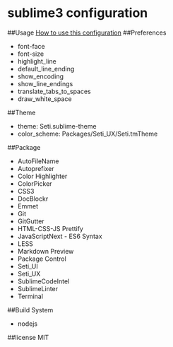 # sublime3 configuration
##Usage
[How to use this configuration](https://github.com/nice-body/sublime3-config/wiki/How-to-use-this-configuration)
##Preferences
- font-face
- font-size
- highlight_line
- default_line_ending
- show_encoding
- show_line_endings
- translate_tabs_to_spaces
- draw_white_space

##Theme
- theme: Seti.sublime-theme
- color_scheme: Packages/Seti_UX/Seti.tmTheme

##Package
- AutoFileName
- Autoprefixer
- Color Highlighter
- ColorPicker
- CSS3
- DocBlockr
- Emmet
- Git
- GitGutter
- HTML-CSS-JS Prettify
- JavaScriptNext - ES6 Syntax
- LESS
- Markdown Preview
- Package Control
- Seti_UI
- Seti_UX
- SublimeCodeIntel
- SublimeLinter
- Terminal

##Build System
- nodejs

##license
MIT
